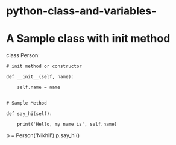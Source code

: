 # python-class-and-variables-
# A Sample class with init method

class Person:
 

    # init method or constructor

    def __init__(self, name):

        self.name = name
 

    # Sample Method

    def say_hi(self):

        print('Hello, my name is', self.name)
 
 

p = Person('Nikhil')
p.say_hi()
